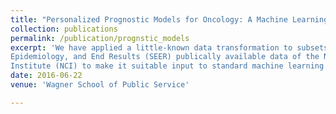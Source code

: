 ```yaml
---
title: "Personalized Prognostic Models for Oncology: A Machine Learning Approach"
collection: publications
permalink: /publication/prognstic_models
excerpt: 'We have applied a little-known data transformation to subsets of the Surveillance,
Epidemiology, and End Results (SEER) publically available data of the National Cancer
Institute (NCI) to make it suitable input to standard machine learning classifiers.'
date: 2016-06-22
venue: 'Wagner School of Public Service'

---
```

